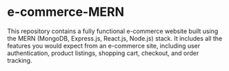 # e-commerce-MERN
This repository contains a fully functional e-commerce website built using the MERN (MongoDB, Express.js, React.js, Node.js) stack. It includes all the features you would expect from an e-commerce site, including user authentication, product listings, shopping cart, checkout, and order tracking.
